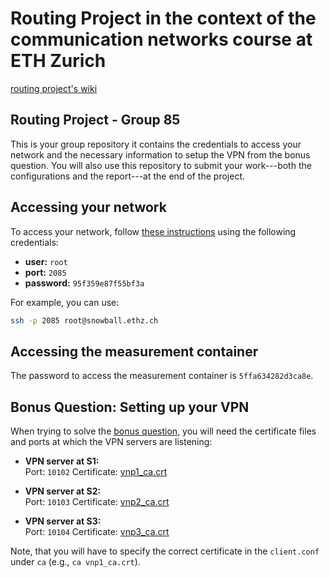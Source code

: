 # Routing Project in the context of the communication networks course at ETH Zurich
[routing project's wiki](https://gitlab.ethz.ch/nsg/public/comm-net-2022-routing-project/-/wikis/home)

## Routing Project - Group 85

This is your group repository it contains the credentials to access your network and the necessary information to setup the VPN from the bonus question. You will also use this repository to submit your work---both the configurations and the report---at the end of the project.

## Accessing your network

To access your network, follow [these instructions](https://gitlab.ethz.ch/nsg/lectures/lec_commnet/projects/2021/routing_project/assignment/-/wikis/2.-Tutorial/2.1-Accessing-your-devices) using the following credentials:

* __user:__ `root`
* __port:__ `2085`
* __password:__ `95f359e87f55bf3a`

For example, you can use:
```bash
ssh -p 2085 root@snowball.ethz.ch
```

## Accessing the measurement container

The password to access the measurement container is `5ffa634282d3ca8e`.

## Bonus Question: Setting up your VPN

When trying to solve the [bonus question](https://gitlab.ethz.ch/nsg/lectures/lec_commnet/projects/2021/routing_project/assignment/-/wikis/1.-Assignment/1.3-Questions#bonus-question-35-05-point), you will need the certificate files and ports at which the VPN servers are listening:

* __VPN server at S1:__  
Port: `10102`  Certificate: [vnp1_ca.crt](/resources/vpn1_ca.crt)

* __VPN server at S2:__  
Port: `10103`  Certificate: [vnp2_ca.crt](/resources/vpn2_ca.crt)

* __VPN server at S3:__  
Port: `10104`  Certificate: [vnp3_ca.crt](/resources/vpn3_ca.crt)

Note, that you will have to specify the correct certificate in the `client.conf` under `ca` (e.g., `ca vnp1_ca.crt`).

